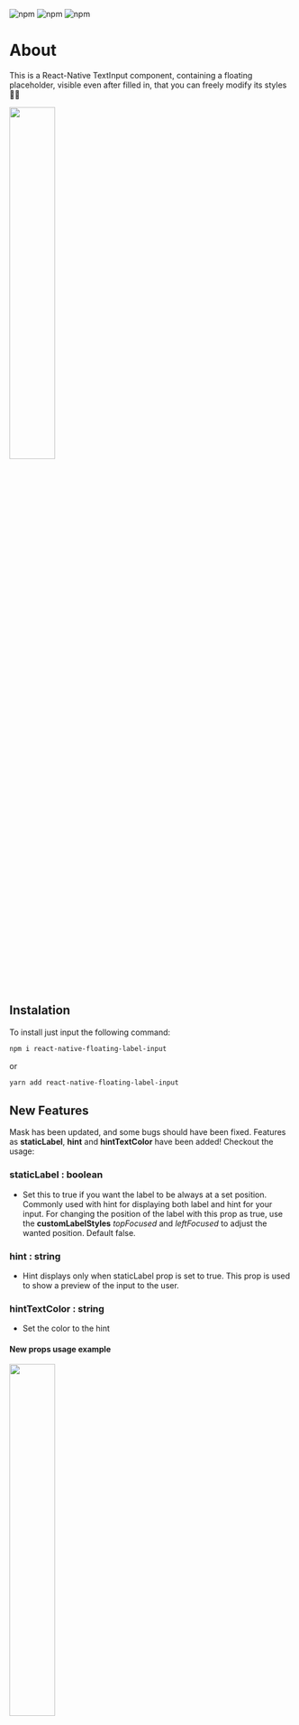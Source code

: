 ![npm](https://img.shields.io/npm/v/react-native?color=%232fa90f&label=react-native&style=plastic)
![npm](https://img.shields.io/npm/dm/react-native-floating-label-input?style=plastic)
![npm](https://img.shields.io/npm/dt/react-native-floating-label-input?style=plastic)

# About

This is a React-Native TextInput component, containing a floating placeholder, visible even after filled in, that you can freely modify its styles 💅🎉

<img src ="https://i.imgur.com/Na1KLIE.gif" width="40%"/>

## Instalation

To install just input the following command:

```bash
npm i react-native-floating-label-input
```

or

```bash
yarn add react-native-floating-label-input
```

## New Features

Mask has been updated, and some bugs should have been fixed. Features as **staticLabel**, **hint** and **hintTextColor** have been added! Checkout the usage:

### staticLabel : boolean

- Set this to true if you want the label to be always at a set position. Commonly used with hint for displaying both label and hint for your input. For changing the position of the label with this prop as true, use the **customLabelStyles** _topFocused_ and _leftFocused_ to adjust the wanted position. Default false.


### hint : string

- Hint displays only when staticLabel prop is set to true. This prop is used to show a preview of the input to the user.

### hintTextColor : string

- Set the color to the hint

#### New props usage example

<img src ="https://i.imgur.com/cgQsY20.gif" width="40%"/>

```javascript
import React, { useState } from 'react';
import { View } from 'react-native';
import { FloatingLabelInput } from 'react-native-floating-label-input';

const app: React.FC = () => {
  const [phone, setPhone] = useState('');

  return (
    <View style={{padding: 50, flex: 1, backgroundColor: '#fff'}}>
      <FloatingLabelInput
        label="Phone"
        value={phone}
        staticLabel
        hintTextColor={'#aaa'}
        mask="99 (99) 99999-9999"
        hint="55 (22) 98765-4321"
        containerStyles={{
          borderWidth: 2,
          paddingHorizontal: 10,
          backgroundColor: '#fff',
          borderColor: 'blue',
          borderRadius: 8,
        }}
        customLabelStyles={{
          colorFocused: 'red',
          fontSizeFocused: 12,
        }}
        labelStyles={{
          backgroundColor: '#fff',
          paddingHorizontal: 5,
        }}
        inputStyles={{
          color: 'blue',
          paddingHorizontal: 10,
        }}
        onChangeText={(value) => {
          setPhone(value);
        }}
      />
    </View>
  );
};
export default app;
```

### setGlobalStyles : Object

```javascript
// index.js or any other root file
import { AppRegistry } from 'react-native';
import App from './App';
import { name as appName } from './app.json';
import './globalStyles';

AppRegistry.registerComponent(appName, () => App);

// globalStyles.js
import { setGlobalStyles } from 'react-native-floating-label-input';

setGlobalStyles.containerStyles = {
  backgroundColor: '#eeddee',
  // any styles you want to generalize to your input container
};
setGlobalStyles.labelStyles = {
  color: '#f98f68',
  // any styles you want to generalize to your floating label
};
setGlobalStyles.inputStyles = {
  color: '#383',
  // any styles you want to generalize to your input
};
```

### Input mask

Props relating mask:

- mask: 'string';
- maskType?: 'currency' | 'phone' | 'date' | 'card';
- currencyDivider: ',' | '.';

<!-- * Numbers in Mask -->

  <!-- Currently the mask filters number from higher to lower. For example the mask="345" will allow only the max number of "345" and lower, like "344", "343" etc. If you want to allow all numbers in a digit, just put "9" at the desired spot. -->

* Currency

  Currently the mask will take effect in all maskTypes, except 'currency', wich is made automatically when maskType is set as currency. The reason is because currency is dynamic within the input value. If you want to change the thousands divider to other pattern, just insert the prop currencyDivider with one of: ',' or '.'.

<img src ="https://i.imgur.com/iKbez6d.gif" width="40%"/>

```javascript
//...
import React, { useState } from 'react';
import { ScrollView } from 'react-native';
import { FloatingLabelInput } from 'react-native-floating-label-input';

const app: React.FC = () => {
  const [birthday, setBirthday] = useState('');
  const [phone, setPhone] = useState('');
  const [price, setPrice] = useState('');

  return (
    <ScrollView
      keyboardShouldPersistTaps="handled"
      contentContainerStyle={{
        flex: 1,
        justifyContent: 'center',
        alignItems: 'stretch',
        margin: 30,
      }}
    >
      <FloatingLabelInput
        label="Birthday"
        value={birthday}
        mask="99/99/9999"
        keyboardType="numeric"
        onChangeText={value => setBirthday(value)}
      />
      <FloatingLabelInput
        label="Phone"
        value={phone}
        mask="(99)99999-9999"
        keyboardType="numeric"
        onChangeText={value => setPhone(value)}
      />
      <FloatingLabelInput
        label="Price"
        value={price}
        maskType="currency"
        currencyDivider="." // which generates: 9.999.999,99 or 0,99 ...
        keyboardType="numeric"
        onChangeText={value => setPrice(value)}
      />
    </ScrollView>
  );
};
export default app;
```

### Character Count

<img src ="https://i.imgur.com/7lkamn4.gif" width="40%"/>

```javascript
import React, { useState } from 'react';
import { ScrollView } from 'react-native';
import { FloatingLabelInput } from 'react-native-floating-label-input';

const app: React.FC = () => {
  const [description, setDescription] = useState('');

  return (
    <ScrollView
      keyboardShouldPersistTaps="handled"
      contentContainerStyle={{
        flex: 1,
        justifyContent: 'center',
        alignItems: 'stretch',
        margin: 30,
      }}
    >
      <FloatingLabelInput
        multiline={true}
        label="Description"
        value={val}
        blurOnSubmit={false}
        countdownLabel="chars left"
        maxLength={100}
        showCountdown={true}
        onChangeText={value => setDescription(value)}
      />
    </ScrollView>
  );
};
export default app;
```

## Basic Usage

```javascript
//...
import React, { useState } from 'react';
import { FloatingLabelInput } from 'react-native-floating-label-input';

const app: React.FC = () => {
  const [login, setLogin] = useState('');

  return (
    <FloatingLabelInput
      label="Login"
      value={login}
      onChangeText={value => setLogin(value)}
    />
  );
};
export default app;
```

## Advanced Usage

```javascript
//...
import React, { useState, useRef } from 'react';
import { View } from 'react-native';
import { FloatingLabelInput } from 'react-native-floating-label-input';

const app: React.FC = () => {
  const [username, setUsername] = useState('');
  const [password, setPassword] = useState('');
  const [isFocused, setIsFocused] = useState(false);
  const usernameRef = useRef(null);
  const passwordRef = useRef(null);

  return (
    <View>
      <FloatingLabelInput
        //  mask="99/99/9999" // Set mask to your input
        //  maskType="date" // Set mask type
        //  staticLabel // Set this to true if you want the label to be always at a set position. Commonly used with hint for displaying both label and hint for your input. For changing the position of the label with this prop as true, use the **customLabelStyles** _topFocused_ and _leftFocused_ to adjust the wanted position. Default false.
        //  hint="" // Hint displays only when staticLabel prop is set to true. This prop is used to show a preview of the input to the user.
        //  hintTextColor="#ccc" // Set the color to the hint
        //  currencyDivider="," // Set currency thousands divider, default is ","
        //  maxDecimalPlaces={2} // Set maximum decimal places, default is 2
        //  isFocused={false} // If you override the onFocus/onBlur props, you must handle this prop
        //  customLabelStyles={{}} // custom Style for position, size and color for label, when it's focused or blurred
        //  customShowPasswordImage={} // pass the image source to set your custom show image
        //  customHidePasswordImage={} // pass the image source to set your custom hide image
        //  labelStyles={{}} // add your styles to the floating label component
        //  showPasswordImageStyles={{}} // add your styles to the 'show password image' component
        //  containerStyles={{}} // add your styles to container of whole component
        //  showPasswordContainerStyles={{}} // add your styles to the 'show password container' component
        //  inputStyles={{}} // add your styles to inner TextInput component
        //  isPassword={false} // set this to true if value is password, default false
        //  darkTheme={false} // color of default 'show password image', default false
        //  multiline={false} // set this to true to enable multiline support, default false
        //  maxLength={} // Set maximum number of characters input will accept. Value overridden by mask if present
        //  showCountdown={false} // Set this to true to show the allowed number of characters remaining, default false
        //  countdownLabel="" // Set the label to be shown after the allowed number of characters remaining, default is ""
        //  onSubmit={() => this.yourFunction()} // adds callback to submit
        label="Placeholder" // required
        value={value} // required
        onChange={value => setValue(value)} // required
      />
      <FloatingLabelInput
        label="place"
        value={value}
        isFocused={isFocused}
        onSubmit={() => {
          passwordRef.current?.focus();
        }}
        ref={usernameRef}
        onChangeText={text => setValue(text)}
        onFocus={() => {
          setIsFocused(true);
        }}
        onBlur={() => {
          value === '' && setIsFocused(false);
        }}
      />
      <FloatingLabelInput
        label="Password"
        value={password}
        isPassword={true}
        darkTheme={true}
        ref={passwordRef}
        onChangeText={text => setPassword(text)}
      />
    </View>
  );
};

export default app;
```

- All commented options above are optional.
- If you want to use the "customShowPasswordImage" prop or "customHidePasswordImage" prop, provide a image path, for example:

```javascript
import showPassword from '../assets/images/yourImage';
import hidePassword from '../assets/images/yourImage2';
// ...
<FloatingLabelInput
  label="Password"
  value={password}
  isPassword={true}
  onChangeText={text => setPassword(text)}
  customShowPasswordImage={showPassword}
  customHidePasswordImage={hidePassword}
/>

```

## Contributing

Pull requests are welcome. For major changes, please open an issue first to discuss what you would like to change.
